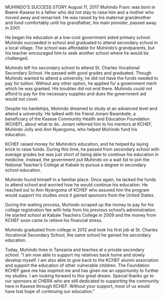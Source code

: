 MUHINDO’S SUCCESS STORY
August 11, 2017
Muhindo Franc was born in Bwere-Kasese to a father who did not stay to raise him and a mother who moved away and remarried. He was raised by his maternal grandmother and lived comfortably until his grandfather, his main provider, passed away in 2001.

He began his education at a low-cost government aided primary school. Muhindo succeeded in school and graduated to attend secondary school in a local village. The school was affordable for Muhindo’s grandparents, but his teacher encouraged him to seek another school where he would be challenged.

Muhindo left his secondary school to attend St. Charles Vocational Secondary School. He passed with good grades and graduated. Though Muhindo wanted to attend a university, he did not have the funds needed to pay for tuition. Without any other option, he applied for a government merit which he was granted. His troubles did not end there. Muhindo could not afford to pay for the necessary supplies and dues the government aid would not cover.

Despite his hardships, Muhindo dreamed to study at an advanced level and attend a university. He talked with his friend Jonani Bwambale, a beneficiary of the Kasese Community Health and Education Foundation (KCHEF), about what to do. Jonani referred him to his mentors at KCHEF, Muhindo Jolly and Ann Nyangoma, who helped Muhindo fund his education.

KCHEF raised money for Muhindo’s education, and he helped by laying brick to raise funds. During this time, he passed from secondary school with average grades but was just short of being able to continue his education in medicine. Instead, the government put Muhindo on a wait list to join the National Teacher’s College at Kabale to pursue a degree in secondary school education.

Muhindo found himself in a familiar place. Once again, he lacked the funds to attend school and worried how he would continue his education. He reached out to Ann Nyangoma of KCHEF who assured him the program would support his studies once it gained sponsors from the United States.

During the waiting process, Muhindo scraped up the money to pay for his college registration fee with help from his previous school’s administration. He started school at Kabale Teachers College in 2009 and the money from KCHEF soon came to relieve his financial stress.

Muhindo graduated from college in 2012 and took his first job at St. Charles Vocational Secondary School, the same school he gained his secondary education.

Today, Muhindo lives in Tanzania and teaches at a private secondary school. “I am now able to support my relatives back home and slowly develop myself. I am also able to give back to the KCHEF alumni association and support the education of other vulnerable children. The Foundation KCHEF gave me has inspired me and has given me an opportunity to further my studies. I am looking forward to this great dream. Special thanks go to our sponsors at CHERA who are still dedicated to supporting the community here in Kasese through KCHEF. Without your support, most of us would have lost hope of continuing our education.”
